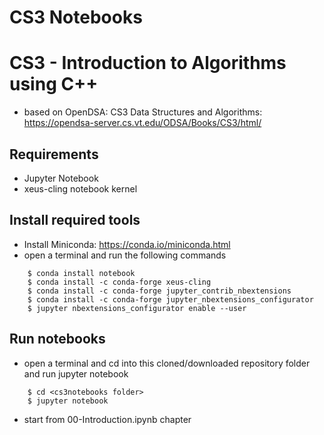 # CS3 Notebooks

# CS3 - Introduction to Algorithms using C++
- based on OpenDSA: CS3 Data Structures and Algorithms: https://opendsa-server.cs.vt.edu/ODSA/Books/CS3/html/

## Requirements
- Jupyter Notebook
- xeus-cling notebook kernel

## Install required tools
- Install Miniconda: https://conda.io/miniconda.html
- open a terminal and run the following commands
```
    $ conda install notebook
    $ conda install -c conda-forge xeus-cling
    $ conda install -c conda-forge jupyter_contrib_nbextensions
    $ conda install -c conda-forge jupyter_nbextensions_configurator
    $ jupyter nbextensions_configurator enable --user
```

## Run notebooks
- open a terminal and cd into this cloned/downloaded repository folder and run jupyter notebook
```
    $ cd <cs3notebooks folder>
    $ jupyter notebook
```
- start from 00-Introduction.ipynb chapter